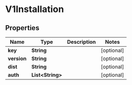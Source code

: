 

# V1Installation

## Properties

Name | Type | Description | Notes
------------ | ------------- | ------------- | -------------
**key** | **String** |  |  [optional]
**version** | **String** |  |  [optional]
**dist** | **String** |  |  [optional]
**auth** | **List&lt;String&gt;** |  |  [optional]



